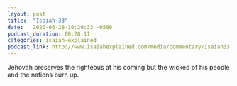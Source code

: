 ```yaml
---
layout: post
title:  "Isaiah 33"
date:   2020-06-28-10:20:33 -0500
podcast_duration: 00:28:11
categories: isaiah-explained
podcast_link: http://www.isaiahexplained.com/media/commentary/Isaiah33.mp3
---
```

Jehovah preserves the righteous at his coming but the wicked of his people and the nations burn up.
